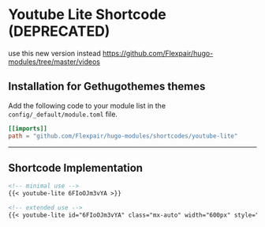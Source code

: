 # Youtube Lite Shortcode (DEPRECATED)

use this new version instead <https://github.com/Flexpair/hugo-modules/tree/master/videos>

## Installation for Gethugothemes themes

Add the following code to your module list in the `config/_default/module.toml` file.

```toml
[[imports]]
path = "github.com/Flexpair/hugo-modules/shortcodes/youtube-lite"
```

<hr>

## Shortcode Implementation

```md
<!-- minimal use -->
{{< youtube-lite 6FIoOJm3vYA >}}

<!-- extended use -->
{{< youtube-lite id="6FIoOJm3vYA" class="mx-auto" width="600px" style="" attr="" >}}
```
